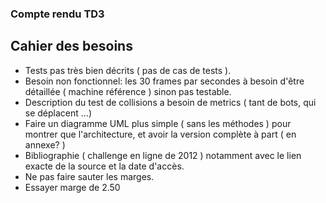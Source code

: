### Compte rendu TD3
## Cahier des besoins

 - Tests pas très bien décrits ( pas de cas de tests ).
 - Besoin non fonctionnel: les 30 frames par secondes à besoin d'être détaillée ( machine référence ) sinon pas testable.
 - Description du test de collisions a besoin de metrics ( tant de bots, qui se déplacent ...)
 - Faire un diagramme UML plus simple ( sans les méthodes ) pour montrer que l'architecture, et avoir la version complète à part ( en annexe? )
 - Bibliographie ( challenge en ligne de 2012 ) notamment avec le lien exacte de la source et la date d'accès.
 - Ne pas faire sauter les marges.
 - Essayer marge de 2.50
